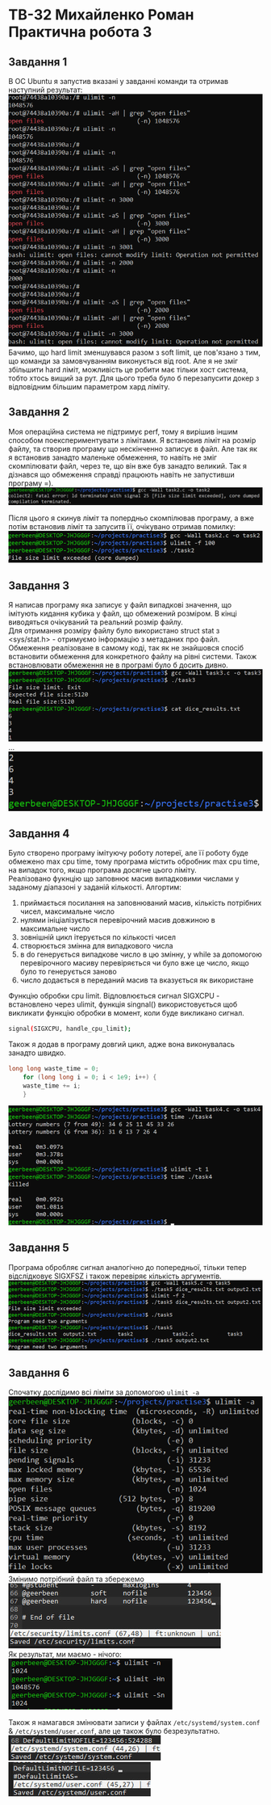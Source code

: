 # ТВ-32 Михайленко Роман Практична робота 3
## Завдання 1
В ОС Ubuntu  я запустив вказані у завданні команди та отримав наступний результат:  
![task1.png](images/task1.png)  
Бачимо, що hard limit зменшувався разом з soft limit, це пов'язано з тим, що команди за замовчуванням виконується від root. Але я не зміг збільшити hard ліміт, можливість це робити має тільки хост система, тобто хтось вищий за рут. Для цього треба було б перезапусити докер з відповідним більшим параметром хард ліміту.

## Завдання 2
Моя операційна система не підтримує perf, тому я вирішив іншим способом поекспериментувати з лімітами. Я встановив ліміт на розмір файлу, та створив програму що нескінченно записує в файл. Але так як я встановив занадто маленьке обмеження, то навіть не зміг скомпілювати файл, через те, що він вже був занадто великий. Так я дізнався що обмеження справді працюють навіть не запустивши програму =).   
![task21.png](images/task21.png)

Після цього я скинув ліміт та попердньо скомпілював програму, а вже потім встановив ліміт та запуситв її, очікувано отримав помилку:
![task22.png](images/task22.png)

## Завдання 3
Я написав програму яка записує у файл випадкові значення, що імітують кидання кубика у файл, що обмежений розміром. В кінці виводяться очікуваний та реальний розмір файлу.  
Для отримання розміру файлу було використано struct stat з <sys/stat.h> - отримуємо інформацію з метаданих про файл.  
Обмеження реалізоване в самому коді, так як не знайшовся спосіб встановити обмеження для конкретного файлу на рівні системи. Також встановлювати обмеження не в програмі було б досить дивно.
![task31.png](images/task31.png)  
...  
![task32.png](images/task32.png)

## Завдання 4
Було створено програму імітуючу роботу лотереї, але її роботу буде обмежено max cpu time, тому програма містить обробник max cpu time, на випадок того, якщо програма досягне цього ліміту.  
Реалізовано фукнцію що заповнює масив випадковими числами у заданому діапазоні у заданій кількості.
Алгортим:
1) приймається посилання на заповнюваний масив, кількість потрібних чисел, максимальне число
2) нулями ініціалізується перевірочний масив довжиною в максимальне число
3) зовнішній цикл ітерується по кількості чисел
4) створюється змінна для випадкового числа
5) в do генерується випадкове число в цю змінну, у while за допомогою перевірочного масиву перевіряється чи було вже це число, якщо було то генерується заново
6) число додається в переданий масив та вказується як використане  

Функцію обробки cpu limit.
Відловлюється сигнал SIGXCPU - встановлено через ulimit, функція singnal() використовується щоб викликати функцію обробки в момент, коли буде викликано сигнал.
```bash
signal(SIGXCPU, handle_cpu_limit);
```

Також я додав в програму довгий цикл, адже вона виконувалась занадто швидко.
``` c
long long waste_time = 0;
    for (long long i = 0; i < 1e9; i++) {
    waste_time += i;
    }
```

![task41.png](images/task41.png)

## Завдання 5
Програма обробляє сигнал аналогічно до попередньої, тільки тепер відслідковує SIGXFSZ і також перевіряє кількість аргументів.
![task51.png](images/task51.png)  
## Завдання 6
Спочатку дослідимо всі ліміти за допомогою ```ulimit -a```  
![task61.png](images/task61.png)    
Змінимо потрібний файл та збережемо  
![task62.png](images/task62.png)   
Як результат, ми маємо - нічого:   
![task63.png](images/task63.png)   

Також я намагався змінювати записи у файлах ```/etc/systemd/system.conf``` & ```/etc/systemd/user.conf```, але це також було безрезультатно.  
![task64.png](images/task64.png)  
![task65.png](images/task65.png)  

